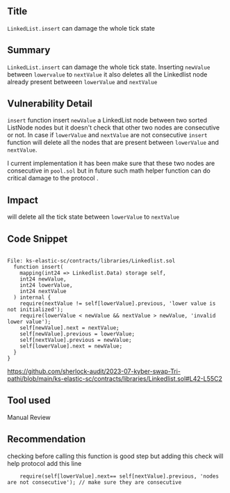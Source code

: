 ## Title

`LinkedList.insert` can damage the whole tick state

## Summary
`LinkedList.insert` can damage the whole tick state. Inserting `newValue`  between `lowervalue` to `nextValue` it also deletes all the Linkedlist node already present betweeen `lowerValue` and `nextValue`

## Vulnerability Detail

`insert` function insert `newValue` a LinkedList node between two sorted ListNode nodes but it doesn't check that other two nodes are consecutive or not. In case if `lowerValue` and `nextValue` are not consecutive `insert` function will delete all the nodes that are present between `lowerValue` and `nextValue`.

I current implementation it has been make sure that these two nodes are consecutive in `pool.sol` but in future such math helper function can do critical  damage to the protocol .


## Impact

will delete all the tick state between `lowerValue` to `nextValue`

## Code Snippet
```solidity

File: ks-elastic-sc/contracts/libraries/Linkedlist.sol
  function insert(
    mapping(int24 => Linkedlist.Data) storage self,
    int24 newValue,
    int24 lowerValue,
    int24 nextValue
  ) internal {
    require(nextValue != self[lowerValue].previous, 'lower value is not initialized');
    require(lowerValue < newValue && nextValue > newValue, 'invalid lower value');
    self[newValue].next = nextValue;
    self[newValue].previous = lowerValue;
    self[nextValue].previous = newValue;
    self[lowerValue].next = newValue;
  }
}

```
https://github.com/sherlock-audit/2023-07-kyber-swap-Tri-pathi/blob/main/ks-elastic-sc/contracts/libraries/Linkedlist.sol#L42-L55C2
## Tool used

Manual Review

## Recommendation
 checking before calling this function is good step but adding this check will help protocol 
add this line
```soldity
    require(self[lowerValue].next== self[nextValue].previous, 'nodes are not consecutive'); // make sure they are consecutive 

```